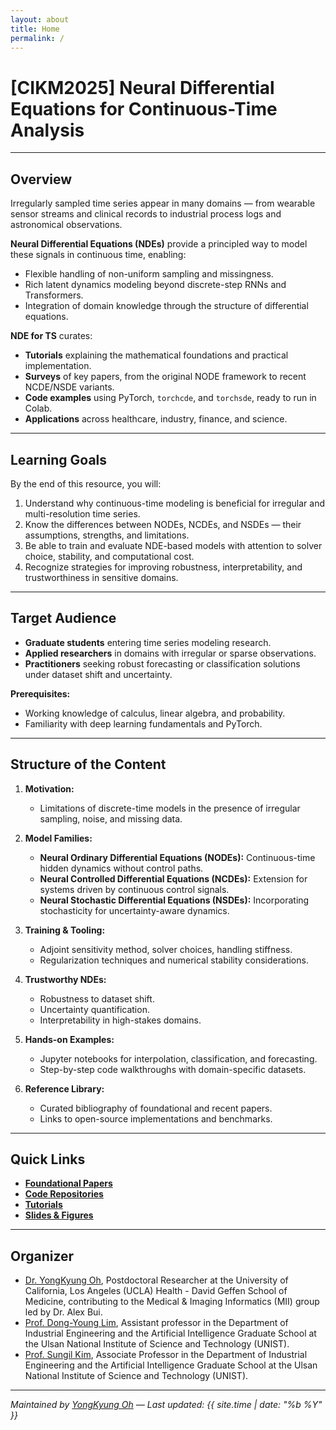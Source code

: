 ```yaml
---
layout: about
title: Home
permalink: /
---
```


# **[CIKM2025] Neural Differential Equations for Continuous-Time Analysis**

---

## Overview

Irregularly sampled time series appear in many domains — from wearable sensor streams and clinical records to industrial process logs and astronomical observations.  

**Neural Differential Equations (NDEs)** provide a principled way to model these signals in continuous time, enabling:
- Flexible handling of non-uniform sampling and missingness.
- Rich latent dynamics modeling beyond discrete-step RNNs and Transformers.
- Integration of domain knowledge through the structure of differential equations.

**NDE for TS** curates:
- **Tutorials** explaining the mathematical foundations and practical implementation.
- **Surveys** of key papers, from the original NODE framework to recent NCDE/NSDE variants.
- **Code examples** using PyTorch, `torchcde`, and `torchsde`, ready to run in Colab.
- **Applications** across healthcare, industry, finance, and science.

---

## Learning Goals

By the end of this resource, you will:
1. Understand why continuous-time modeling is beneficial for irregular and multi-resolution time series.
2. Know the differences between NODEs, NCDEs, and NSDEs — their assumptions, strengths, and limitations.
3. Be able to train and evaluate NDE-based models with attention to solver choice, stability, and computational cost.
4. Recognize strategies for improving robustness, interpretability, and trustworthiness in sensitive domains.

---

## Target Audience

- **Graduate students** entering time series modeling research.
- **Applied researchers** in domains with irregular or sparse observations.
- **Practitioners** seeking robust forecasting or classification solutions under dataset shift and uncertainty.

**Prerequisites:**  
- Working knowledge of calculus, linear algebra, and probability.  
- Familiarity with deep learning fundamentals and PyTorch.

---

## Structure of the Content

1. **Motivation:**  
   - Limitations of discrete-time models in the presence of irregular sampling, noise, and missing data.

2. **Model Families:**  
   - **Neural Ordinary Differential Equations (NODEs):** Continuous-time hidden dynamics without control paths.  
   - **Neural Controlled Differential Equations (NCDEs):** Extension for systems driven by continuous control signals.  
   - **Neural Stochastic Differential Equations (NSDEs):** Incorporating stochasticity for uncertainty-aware dynamics.

3. **Training & Tooling:**  
   - Adjoint sensitivity method, solver choices, handling stiffness.  
   - Regularization techniques and numerical stability considerations.

4. **Trustworthy NDEs:**  
   - Robustness to dataset shift.  
   - Uncertainty quantification.  
   - Interpretability in high-stakes domains.

5. **Hands-on Examples:**  
   - Jupyter notebooks for interpolation, classification, and forecasting.  
   - Step-by-step code walkthroughs with domain-specific datasets.

6. **Reference Library:**  
   - Curated bibliography of foundational and recent papers.  
   - Links to open-source implementations and benchmarks.

---

## Quick Links

- **[Foundational Papers](/publications/)**  
- **[Code Repositories](/publications/)**  
- **[Tutorials](https://github.com/yongkyung-oh/Stable-Neural-SDEs/tree/main/tutorial)**  
- **[Slides & Figures](#)**

---

## Organizer

- [Dr. YongKyung Oh](https://yongkyung-oh.github.io/), Postdoctoral Researcher at the University of California, Los Angeles (UCLA) Health - David Geffen School of Medicine, contributing to the Medical & Imaging Informatics (MII) group led by Dr. Alex Bui.
- [Prof. Dong-Young Lim](https://sites.google.com/view/dlim/), Assistant professor in the Department of Industrial Engineering and the Artificial Intelligence Graduate School at the Ulsan National Institute of Science and Technology (UNIST).
- [Prof. Sungil Kim](https://analytics.unist.ac.kr/), Associate Professor in the Department of Industrial Engineering and the Artificial Intelligence Graduate School at the Ulsan National Institute of Science and Technology (UNIST).

---

*Maintained by [YongKyung Oh](https://yongkyung-oh.github.io/) — Last updated: {{ site.time | date: "%b %Y" }}*
